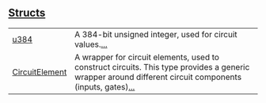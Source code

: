 
[Structs](./core-circuit-structs.md)
 ---
| | |
|:---|:---|
| [u384](./core-circuit-u384.md) | A 384-bit unsigned integer, used for circuit values.[...](./core-circuit-u384.md) |
| [CircuitElement](./core-circuit-CircuitElement.md) | A wrapper for circuit elements, used to construct circuits. This type provides a generic wrapper around different circuit components (inputs, gates)[...](./core-circuit-CircuitElement.md) |
